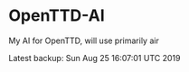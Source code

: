 # OpenTTD-AI
My AI for OpenTTD, will use primarily air

Latest backup: Sun Aug 25 16:07:01 UTC 2019
